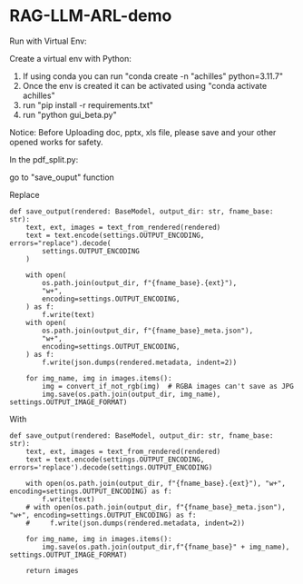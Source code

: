# RAG-LLM-ARL-demo

Run with Virtual Env:

Create a virtual env with Python: 
1. If using conda you can run "conda create -n "achilles" python=3.11.7"
2. Once the env is created it can be activated using "conda activate achilles"
3. run "pip install -r requirements.txt"
4. run "python gui_beta.py"


Notice: 
Before Uploading doc, pptx, xls file, please save and your other opened works for safety.


In the pdf_split.py:

go to "save_ouput" function 

Replace 

    def save_output(rendered: BaseModel, output_dir: str, fname_base: str):
        text, ext, images = text_from_rendered(rendered)
        text = text.encode(settings.OUTPUT_ENCODING, errors="replace").decode(
            settings.OUTPUT_ENCODING
        )

        with open(
            os.path.join(output_dir, f"{fname_base}.{ext}"),
            "w+",
            encoding=settings.OUTPUT_ENCODING,
        ) as f:
            f.write(text)
        with open(
            os.path.join(output_dir, f"{fname_base}_meta.json"),
            "w+",
            encoding=settings.OUTPUT_ENCODING,
        ) as f:
            f.write(json.dumps(rendered.metadata, indent=2))

        for img_name, img in images.items():
            img = convert_if_not_rgb(img)  # RGBA images can't save as JPG
            img.save(os.path.join(output_dir, img_name), settings.OUTPUT_IMAGE_FORMAT)

With

    def save_output(rendered: BaseModel, output_dir: str, fname_base: str):
        text, ext, images = text_from_rendered(rendered)
        text = text.encode(settings.OUTPUT_ENCODING, errors='replace').decode(settings.OUTPUT_ENCODING)

        with open(os.path.join(output_dir, f"{fname_base}.{ext}"), "w+", encoding=settings.OUTPUT_ENCODING) as f:
            f.write(text)
        # with open(os.path.join(output_dir, f"{fname_base}_meta.json"), "w+", encoding=settings.OUTPUT_ENCODING) as f:
        #     f.write(json.dumps(rendered.metadata, indent=2))

        for img_name, img in images.items():
            img.save(os.path.join(output_dir,f"{fname_base}" + img_name), settings.OUTPUT_IMAGE_FORMAT)
        
        return images
